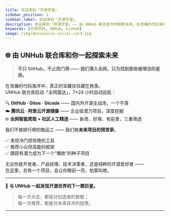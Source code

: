 ```yaml
---
title: 欢迎来到「开源宇宙」
sidebar_position: 1
sidebar_label: 欢迎来到「开源宇宙」
description: 欢迎来到「开源宇宙」—— 由 UNHub 联合库为你探索未来。在浩瀚的代码海洋中，真正的宝藏往往藏在角落。
keywords: [开源项目, UNHub, GitHub]
image: /img/docusaurus-social-card.jpg
---
```




## 🌐 由 UNHub 联合库和你一起探索未来

> **不只 GitHub，不止热门榜 —— 我们潜入全网，只为找到那些被埋没的星辰。**

在浩瀚的代码海洋中，真正的宝藏往往藏在角落。  
UNHub 联合库启动「全网雷达」，7×24 小时自动巡航：

🔍 **GitHub · Gitee · Gicode** —— 国内外开源主战场，一个不落  
☁️ **腾讯云 · 阿里云开源镜像** —— 企业级潜力项目，深度挖掘  
🌐 **全网智能爬取 + 社区人工精选** —— 新奇、好用、有前景，三重筛选

我们不做排行榜的搬运工 ——  我们做**未来项目的预言家**。

✅ 发现冷门但惊艳的工具  
✅ 推荐小众但高能的框架  
✅ 跟踪有潜力成为下一个“爆款”的种子项目

无论你是开发者、产品经理、技术决策者，还是纯粹的开源爱好者 ——  
在这里，总有一个项目，会让你眼前一亮，拍案叫绝。

---

🚀 **与 UNHub 一起发现开源世界的下一颗巨星。**

> 每一次点击，都是对创造者的致敬；  
> 每一次推荐，都是对未来技术的投票。

---
